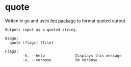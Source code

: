 # quote

Writen in go and uses [fmt package](https://pkg.go.dev/fmt) to format quoted output.

```
Outputs input as a quoted string.

Usage:
  quote [flags] [file]

Flags:
        -h, --help              Displays this message
        -v, --verbose           Be verbose

```

